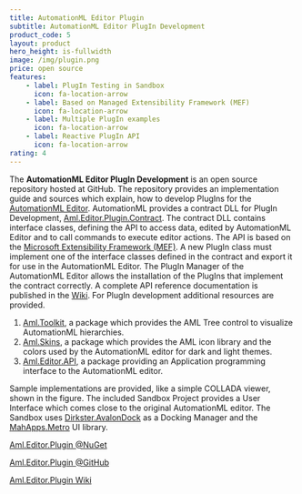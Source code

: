 ```yaml
---
title: AutomationML Editor Plugin 
subtitle: AutomationML Editor PlugIn Development 
product_code: 5
layout: product
hero_height: is-fullwidth
image: /img/plugin.png 
price: open source
features:
    - label: PlugIn Testing	in Sandbox
      icon: fa-location-arrow
    - label: Based on Managed Extensibility Framework (MEF) 
      icon: fa-location-arrow
    - label: Multiple PlugIn examples
      icon: fa-location-arrow	
    - label: Reactive PlugIn API
      icon: fa-location-arrow	
rating: 4
---
```


The **AutomationML Editor PlugIn Development** is an open source repository hosted at GitHub. The repository provides an implementation guide and sources which explain, how to develop PlugIns for the [AutomationML Editor](https://github.com/AutomationML/AutomationMLEditor/blob/main/README.md).
AutomationML provides a contract DLL for PlugIn Development, [Aml.Editor.Plugin.Contract](https://www.nuget.org/packages/Aml.Editor.Plugin.Contract).  The contract DLL contains interface classes, defining the API to access data, edited by AutomationML Editor and to call commands to execute editor actions. 
The API is based on the [Microsoft Extensibility Framework (MEF)](https://docs.microsoft.com/en-us/dotnet/framework/mef/). A new PlugIn class must implement one of the interface classes defined in the contract and export it for use in the AutomationML Editor. The PlugIn Manager of the AutomationML Editor allows the installation of the PlugIns that implement the contract correctly.
A complete API reference documentation is published in the [Wiki](https://github.com/AutomationML/AMLEditorPlugin/wiki). For PlugIn development additional resources are provided.

1. [Aml.Toolkit](https://www.nuget.org/packages/Aml.Toolkit), a package which provides the AML Tree control to visualize AutomationML hierarchies.
2. [Aml.Skins](https://www.nuget.org/packages/Aml.Skins), a package which provides the AML icon library and the colors used by the AutomationML editor for dark and light themes.
3. [Aml.Editor.API](https://www.nuget.org/packages/Aml.Editor.API/), a package providing an Application programming interface to the AutomationML editor.

Sample implementations are provided, like a simple COLLADA viewer, shown in the figure. The included Sandbox Project provides a User Interface which comes close to the original AutomationML editor. The Sandbox uses [Dirkster.AvalonDock](http://nuget.org/packages/Dirkster.AvalonDock) as a Docking Manager and the [MahApps.Metro](https://mahapps.com/) UI library.

[Aml.Editor.Plugin @NuGet](https://www.nuget.org/packages/Aml.Editor.PlugIn.Contract)

[Aml.Editor.Plugin @GitHub](https://github.com/AutomationML/AMLEditorPlugin)

[Aml.Editor.Plugin Wiki](https://github.com/AutomationML/AMLEditorPlugin/wiki)
